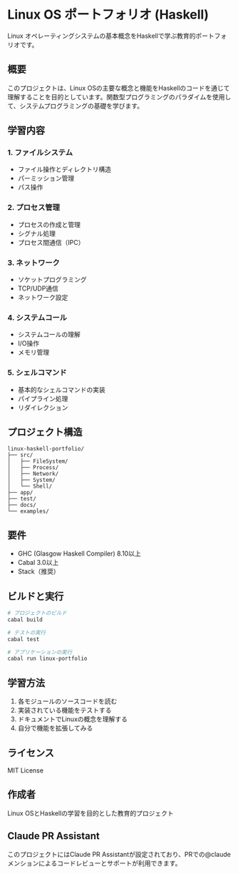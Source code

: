 # Linux OS ポートフォリオ (Haskell)

Linux オペレーティングシステムの基本概念をHaskellで学ぶ教育的ポートフォリオです。

## 概要

このプロジェクトは、Linux OSの主要な概念と機能をHaskellのコードを通じて理解することを目的としています。関数型プログラミングのパラダイムを使用して、システムプログラミングの基礎を学びます。

## 学習内容

### 1. ファイルシステム
- ファイル操作とディレクトリ構造
- パーミッション管理
- パス操作

### 2. プロセス管理
- プロセスの作成と管理
- シグナル処理
- プロセス間通信（IPC）

### 3. ネットワーク
- ソケットプログラミング
- TCP/UDP通信
- ネットワーク設定

### 4. システムコール
- システムコールの理解
- I/O操作
- メモリ管理

### 5. シェルコマンド
- 基本的なシェルコマンドの実装
- パイプライン処理
- リダイレクション

## プロジェクト構造

```
linux-haskell-portfolio/
├── src/
│   ├── FileSystem/
│   ├── Process/
│   ├── Network/
│   ├── System/
│   └── Shell/
├── app/
├── test/
├── docs/
└── examples/
```

## 要件

- GHC (Glasgow Haskell Compiler) 8.10以上
- Cabal 3.0以上
- Stack（推奨）

## ビルドと実行

```bash
# プロジェクトのビルド
cabal build

# テストの実行
cabal test

# アプリケーションの実行
cabal run linux-portfolio
```

## 学習方法

1. 各モジュールのソースコードを読む
2. 実装されている機能をテストする
3. ドキュメントでLinuxの概念を理解する
4. 自分で機能を拡張してみる

## ライセンス

MIT License

## 作成者

Linux OSとHaskellの学習を目的とした教育的プロジェクト

## Claude PR Assistant

このプロジェクトにはClaude PR Assistantが設定されており、PRでの@claudeメンションによるコードレビューとサポートが利用できます。
